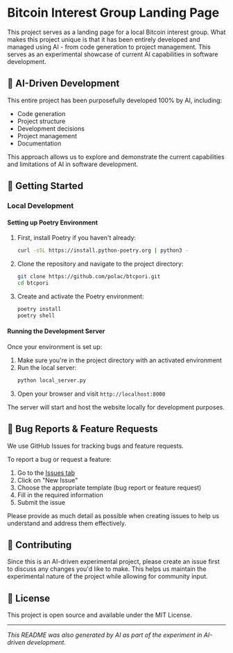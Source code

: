 # Bitcoin Interest Group Landing Page

This project serves as a landing page for a local Bitcoin interest group. What makes this project unique is that it has been entirely developed and managed using AI - from code generation to project management. This serves as an experimental showcase of current AI capabilities in software development.

## 🤖 AI-Driven Development

This entire project has been purposefully developed 100% by AI, including:

- Code generation
- Project structure
- Development decisions
- Project management
- Documentation

This approach allows us to explore and demonstrate the current capabilities and limitations of AI in software development.

## 🚀 Getting Started

### Local Development

#### Setting up Poetry Environment

1. First, install Poetry if you haven't already:

    ```bash
    curl -sSL https://install.python-poetry.org | python3 -
    ```

2. Clone the repository and navigate to the project directory:

    ```bash
    git clone https://github.com/polac/btcpori.git
    cd btcpori
    ```

3. Create and activate the Poetry environment:
    ```bash
    poetry install
    poetry shell
    ```

#### Running the Development Server

Once your environment is set up:

1. Make sure you're in the project directory with an activated environment
2. Run the local server:
    ```bash
    python local_server.py
    ```
3. Open your browser and visit `http://localhost:8000`

The server will start and host the website locally for development purposes.

## 🐛 Bug Reports & Feature Requests

We use GitHub Issues for tracking bugs and feature requests.

To report a bug or request a feature:

1. Go to the [Issues tab](https://github.com/polac/btcpori/issues)
2. Click on "New Issue"
3. Choose the appropriate template (bug report or feature request)
4. Fill in the required information
5. Submit the issue

Please provide as much detail as possible when creating issues to help us understand and address them effectively.

## 🤝 Contributing

Since this is an AI-driven experimental project, please create an issue first to discuss any changes you'd like to make. This helps us maintain the experimental nature of the project while allowing for community input.

## 📝 License

This project is open source and available under the MIT License.

---

_This README was also generated by AI as part of the experiment in AI-driven development._
